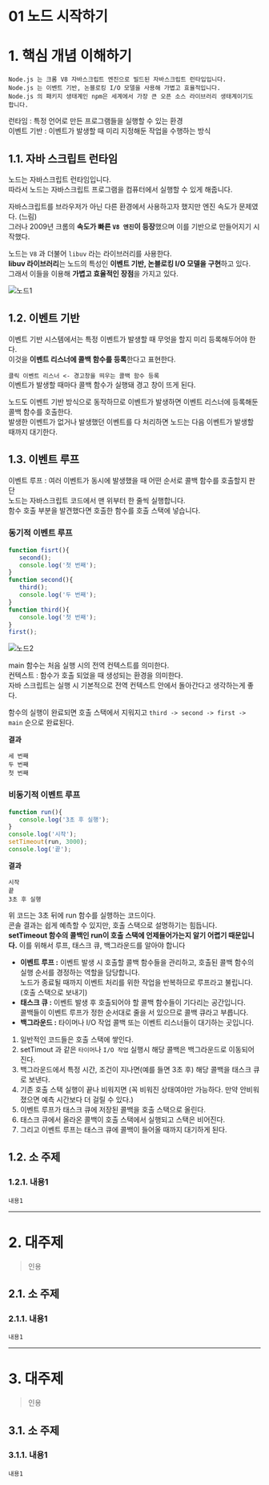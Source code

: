 01 노드 시작하기
=======================
# 1. 핵심 개념 이해하기 
```
Node.js 는 크롬 V8 자바스크립트 엔진으로 빌드된 자바스크립트 런타입입니다.     
Node.js 는 이벤트 기반, 논블로킹 I/O 모델을 사용해 가볍고 효율적입니다.     
Node.js 의 패키지 생태계인 npm은 세계에서 가장 큰 오픈 소스 라이브러리 생태계이기도 합니다.  
```  
런타임 : 특정 언어로 만든 프로그램들을 실행할 수 있는 환경       
이벤트 기반 : 이벤트가 발생할 때 미리 지정해둔 작업을 수행하는 방식       
   
## 1.1. 자바 스크립트 런타임      
노드는 자바스크립트 런타임입니다.             
따라서 노드는 자바스크립트 프로그램을 컴퓨터에서 실행할 수 있게 해줍니다.       
           
자바스크립트를 브라우저가 아닌 다른 환경에서 사용하고자 했지만 엔진 속도가 문제였다. (느림)               
그러나 2009년 크롬의 **속도가 빠른 ```V8 엔진```이 등장**했으며 이를 기반으로 만들어지기 시작했다.     
      
노드는 ```V8``` 과 더불어 ```libuv``` 라는 라이브러리를 사용한다.       
**libuv 라이브러리**는 노드의 특성인 **이벤트 기반, 논블로킹 I/O 모델을 구현**하고 있다.    
그래서 이들을 이용해 **가볍고 효율적인 장점**을 가지고 있다.      
    
![노드1](https://user-images.githubusercontent.com/50267433/84773180-01d9aa80-b017-11ea-8f7d-d0311880f0fa.jpg)    

## 1.2. 이벤트 기반    
이벤트 기반 시스템에서는 특정 이벤트가 발생할 때 무엇을 할지 미리 등록해두어야 한다.      
이것을 **이벤트 리스너에 콜백 함수를 등록**한다고 표현한다.       
        
```클릭 이벤트 리스너 <- 경고창을 띄우는 콜백 함수 등록```         
이벤트가 발생할 때마다 콜백 함수가 실행돼 경고 창이 뜨게 된다.       
   
노드도 이벤트 기반 방식으로 동작하므로 이벤트가 발생하면 이벤트 리스너에 등록해둔 콜백 함수를 호출한다.     
발생한 이벤트가 없거나 발생했던 이벤트를 다 처리하면 노드는 다음 이벤트가 발생할 때까지 대기한다.      

## 1.3. 이벤트 루프
이벤트 루프 : 여러 이벤트가 동시에 발생했을 때 어떤 순서로 콜백 함수를 호출할지 판단  
노드는 자바스크립트 코드에서 맨 위부터 한 줄씩 실행합니다.   
함수 호출 부분을 발견했다면 호출한 함수를 호출 스택에 넣습니다.   

### 동기적 이벤트 루프
```javascript
function fisrt(){
   second();
   console.log('첫 번째');
}
function second(){
   third();
   console.log('두 번째');
}
function third(){
   console.log('첫 번째');
}
first();
```
  
![노드2](https://user-images.githubusercontent.com/50267433/84774816-50884400-b019-11ea-995a-3030b529cd04.jpg)
    
main 함수는 처음 실행 시의 전역 컨텍스트를 의미한다.        
컨텍스트 : 함수가 호출 되었을 때 생성되는 환경을 의미한다.         
자바 스크립트는 실행 시 기본적으로 전역 컨텍스트 안에서 돌아간다고 생각하는게 좋다.      
      
함수의 실행이 완료되면 호출 스택에서 지워지고 ```third -> second -> first -> main``` 순으로 완료된다.       
    
**결과**
```
세 번째
두 번째 
첫 번째  
```

### 비동기적 이벤트 루프
```javascript
function run(){
   console.log('3초 후 실행');
}
console.log('시작');
setTimeout(run, 3000);
console.log('끝');
```
**결과**
```
시작
끝 
3초 후 실행  
```
위 코드는 3초 뒤에 run 함수를 실행하는 코드이다.      
콘솔 결과는 쉽게 예측할 수 있지만, 호출 스택으로 설명하기는 힘듭니다.     
**setTimeout 함수의 콜백인 run이 호출 스택에 언제들어가는지 알기 어렵기 때문입니다.**
이를 위해서 루프, 태스크 큐, 백그라운드를 알아야 합니다

* **이벤트 루프 :** 이벤트 발생 시 호출할 콜백 함수들을 관리하고, 호출된 콜백 함수의 실행 순서를 경정하는 역할을 담당합니다.  
노드가 종료될 때까지 이벤트 처리를 위한 작업을 반복하므로 루프라고 불립니다.(호출 스택으로 보내기)     
* **태스크 큐 :** 이벤트 발생 후 호출되어야 할 콜백 함수들이 기다리는 공간입니다.   
콜백들이 이벤트 루프가 정한 순서대로 줄을 서 있으므로 콜백 큐라고 부릅니다.  
* **백그라운드 :** 타이머나 I/O 작업 콜백 또는 이벤트 리스너들이 대기하는 곳입니다.  

1. 일반적인 코드들은 호출 스택에 쌓인다.     
2. setTimout 과 같은 ```타이머```나 ```I/O 작업``` 실행시 해당 콜백은 백그라운드로 이동되어진다.              
3. 백그라운드에서 특정 시간, 조건이 지나면(예를 들면 3초 후) 해당 콜백을 태스크 큐로 보낸다.            
4. 기존 호출 스택 실행이 끝나 비워지면 (꼭 비워진 상태여야만 가능하다. 만약 안비워졌으면 예측 시간보다 더 걸릴 수 있다.)                      
5. 이벤트 루프가 태스크 큐에 저장된 콜백을 호출 스택으로 올린다.                     
6. 태스크 큐에서 올라온 콜백이 호출 스택에서 실행되고 스택은 비어진다.                    
7. 그리고 이벤트 루프는 태스크 큐에 콜백이 들어올 때까지 대기하게 된다.               




## 1.2. 소 주제
### 1.2.1. 내용1
```
내용1
```

***
# 2. 대주제
> 인용
## 2.1. 소 주제
### 2.1.1. 내용1
```
내용1
```   

***
# 3. 대주제
> 인용
## 3.1. 소 주제
### 3.1.1. 내용1
```
내용1
```
